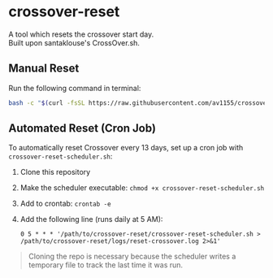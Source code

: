 # crossover-reset

A tool which resets the crossover start day.  
Built upon santaklouse's CrossOver.sh.

## Manual Reset

Run the following command in terminal:

```bash
bash -c "$(curl -fsSL https://raw.githubusercontent.com/av1155/crossover-reset/refs/heads/main/reset-crossover.sh)"
```

## Automated Reset (Cron Job)

To automatically reset Crossover every 13 days, set up a cron job with `crossover-reset-scheduler.sh`:

1. Clone this repository
1. Make the scheduler executable: `chmod +x crossover-reset-scheduler.sh`
1. Add to crontab: `crontab -e`
1. Add the following line (runs daily at 5 AM):

    ```cron
    0 5 * * * '/path/to/crossover-reset/crossover-reset-scheduler.sh > /path/to/crossover-reset/logs/reset-crossover.log 2>&1'
    ```

> Cloning the repo is necessary because the scheduler writes a temporary file to track the last time it was run.